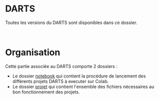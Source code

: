 <h1>DARTS</h1>

Toutes les versions du DARTS sont disponibles dans ce dossier.

</br>
<h1>Organisation</h1>

Cette partie associée au DARTS comporte 2 dossiers :
- Le dossier [notebook](https://gitlab.aubay.io/development/innov/fla/poc/2022-s1/nas/-/tree/main/darts/notebook) qui contient la procédure de lancement des différents projets DARTS à executer sur Colab.
- Le dossier [projet](https://gitlab.aubay.io/development/innov/fla/poc/2022-s1/nas/-/tree/main/darts/project) qui contient l'ensemble des fichiers nécessaires au bon fonctionnement des projets.